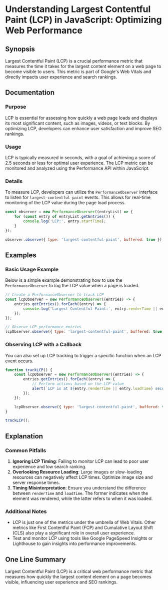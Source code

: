<!--
Meta Description: # Understanding Largest Contentful Paint (LCP) in JavaScript: Optimizing Web Performance ## Synopsis Largest Contentful Paint (LCP) is a crucial perfo...
Meta Keywords: lcp, largest, contentful, paint, entry
-->

# Understanding Largest Contentful Paint (LCP) in JavaScript: Optimizing Web Performance

## Synopsis
Largest Contentful Paint (LCP) is a crucial performance metric that measures the time it takes for the largest content element on a web page to become visible to users. This metric is part of Google's Web Vitals and directly impacts user experience and search rankings.

## Documentation
### Purpose
LCP is essential for assessing how quickly a web page loads and displays its most significant content, such as images, videos, or text blocks. By optimizing LCP, developers can enhance user satisfaction and improve SEO rankings.

### Usage
LCP is typically measured in seconds, with a goal of achieving a score of 2.5 seconds or less for optimal user experience. The LCP metric can be monitored and analyzed using the Performance API within JavaScript.

### Details
To measure LCP, developers can utilize the `PerformanceObserver` interface to listen for `largest-contentful-paint` events. This allows for real-time monitoring of the LCP value during the page load process.

```javascript
const observer = new PerformanceObserver((entryList) => {
    for (const entry of entryList.getEntries()) {
        console.log('LCP:', entry.startTime);
    }
});

observer.observe({ type: 'largest-contentful-paint', buffered: true });
```

## Examples
### Basic Usage Example
Below is a simple example demonstrating how to use the `PerformanceObserver` to log the LCP value when a page is loaded.

```javascript
// Create a PerformanceObserver to track LCP
const lcpObserver = new PerformanceObserver((entries) => {
    entries.getEntries().forEach((entry) => {
        console.log('Largest Contentful Paint:', entry.renderTime || entry.loadTime);
    });
});

// Observe LCP performance entries
lcpObserver.observe({ type: 'largest-contentful-paint', buffered: true });
```

### Observing LCP with a Callback
You can also set up LCP tracking to trigger a specific function when an LCP event occurs.

```javascript
function trackLCP() {
    const lcpObserver = new PerformanceObserver((entries) => {
        entries.getEntries().forEach((entry) => {
            // Perform actions based on the LCP value
            alert(`LCP is at ${entry.renderTime || entry.loadTime} seconds`);
        });
    });

    lcpObserver.observe({ type: 'largest-contentful-paint', buffered: true });
}

trackLCP();
```

## Explanation
### Common Pitfalls
1. **Ignoring LCP Timing**: Failing to monitor LCP can lead to poor user experience and low search ranking.
2. **Overlooking Resource Loading**: Large images or slow-loading resources can negatively affect LCP times. Optimize image size and server response times.
3. **Timing Misinterpretation**: Ensure you understand the difference between `renderTime` and `loadTime`. The former indicates when the element was rendered, while the latter refers to when it was loaded.

### Additional Notes
- LCP is just one of the metrics under the umbrella of Web Vitals. Other metrics like First Contentful Paint (FCP) and Cumulative Layout Shift (CLS) also play a significant role in overall user experience.
- Test and monitor LCP using tools like Google PageSpeed Insights or Lighthouse to gain insights into performance improvements.

## One Line Summary
Largest Contentful Paint (LCP) is a critical web performance metric that measures how quickly the largest content element on a page becomes visible, influencing user experience and SEO rankings.